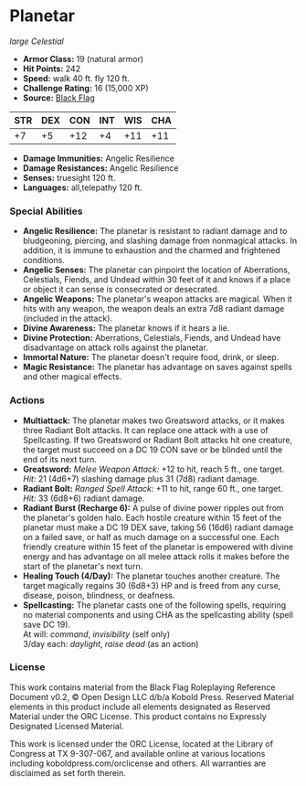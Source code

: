 # Planetar

*large* *Celestial*

- **Armor Class:** 19 (natural armor)
- **Hit Points:** 242 
- **Speed:** walk 40 ft. fly 120 ft.
- **Challenge Rating:** 16 (15,000 XP)
- **Source:** [Black Flag](https://koboldpress.com/kpstore/product/tovrpg-pg-mv/)

| STR | DEX | CON | INT | WIS | CHA |
| --- | --- | --- | --- | --- | --- |
| +7 | +5 | +12 | +4 | +11 | +11 |

- **Damage Immunities:** Angelic Resilience
- **Damage Resistances:** Angelic Resilience
- **Senses:** truesight 120 ft.
- **Languages:** all,telepathy 120 ft.

### Special Abilities

- **Angelic Resilience:** The planetar is resistant to radiant damage and to bludgeoning, piercing, and slashing damage from nonmagical attacks. In addition, it is immune to exhaustion and the charmed and frightened conditions.
- **Angelic Senses:** The planetar can pinpoint the location of Aberrations, Celestials, Fiends, and Undead within 30 feet of it and knows if a place or object it can sense is consecrated or desecrated.
- **Angelic Weapons:** The planetar's weapon attacks are magical. When it hits with any weapon, the weapon deals an extra 7d8 radiant damage (included in the attack).
- **Divine Awareness:** The planetar knows if it hears a lie.
- **Divine Protection:** Aberrations, Celestials, Fiends, and Undead have disadvantage on attack rolls against the planetar.
- **Immortal Nature:** The planetar doesn't require food, drink, or sleep.
- **Magic Resistance:** The planetar has advantage on saves against spells and other magical effects.

### Actions

- **Multiattack:** The planetar makes two Greatsword attacks, or it makes three Radiant Bolt attacks. It can replace one attack with a use of Spellcasting. If two Greatsword or Radiant Bolt attacks hit one creature, the target must succeed on a DC 19 CON save or be blinded until the end of its next turn.
- **Greatsword:** _Melee Weapon Attack:_ +12 to hit, reach 5 ft., one target. _Hit:_ 21 (4d6+7) slashing damage plus 31 (7d8) radiant damage.
- **Radiant Bolt:** _Ranged Spell Attack:_ +11 to hit, range 60 ft., one target. _Hit:_ 33 (6d8+6) radiant damage.
- **Radiant Burst (Recharge 6):** A pulse of divine power ripples out from the planetar's golden halo. Each hostile creature within 15 feet of the planetar must make a DC 19 DEX save, taking 56 (16d6) radiant damage on a failed save, or half as much damage on a successful one. Each friendly creature within 15 feet of the planetar is empowered with divine energy and has advantage on all melee attack rolls it makes before the start of the planetar's next turn.
- **Healing Touch (4/Day):** The planetar touches another creature. The target magically regains 30 (6d8+3) HP and is freed from any curse, disease, poison, blindness, or deafness.
- **Spellcasting:** The planetar casts one of the following spells, requiring no material components and using CHA as the spellcasting ability (spell save DC 19).<br>At will: _command_, _invisibility_ (self only)<br>3/day each: _daylight_, _raise dead_ (as an action)


### License

This work contains material from the Black Flag Roleplaying Reference Document v0.2, © Open Design LLC d/b/a Kobold Press. Reserved Material elements in this product include all elements designated as Reserved Material under the ORC License. This product contains no Expressly Designated Licensed Material.

This work is licensed under the ORC License, located at the Library of Congress at TX 9-307-067, and available online at various locations including koboldpress.com/orclicense and others. All warranties are disclaimed as set forth therein.

